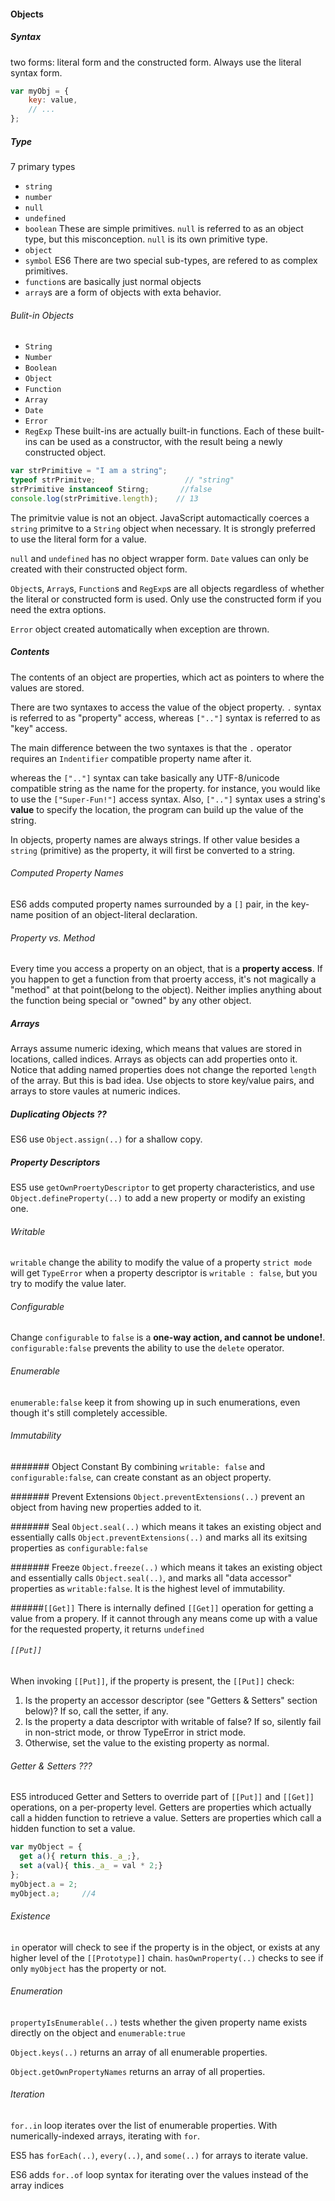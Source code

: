 #### Objects
##### Syntax
two forms: literal form and the constructed form. Always use the literal syntax form.
```javascript
var myObj = {
    key: value,
    // ...
};
```
##### Type
7 primary types
- `string`
- `number`
- `null`
- `undefined`
- `boolean`
These are simple primitives. `null` is referred to as an object type, but this misconception. `null` is its own primitive type.
- `object`
- `symbol` ES6
There are two special sub-types, are refered to as complex primitives.
- `function`s are basically just normal objects
- `array`s are a form of objects with exta behavior.
###### Bulit-in Objects
- `String`
- `Number`
- `Boolean`
- `Object`
- `Function`
- `Array`
- `Date`
- `Error`
- `RegExp`
These built-ins are actually built-in functions. Each of these built-ins can be used as a constructor, with the result being a newly constructed object.
```javascript
var strPrimitive = "I am a string";
typeof strPrimitve;                    // "string"
strPrimitive instanceof Stirng;       //false
console.log(strPrimitive.length);    // 13
```
The primitvie value is not an object. JavaScript automactically coerces a `string` primitve to a `String` object when necessary. 
It is strongly preferred to use the literal form for a value.

`null` and `undefined` has no object wrapper form. `Date` values can only be created with their constructed object form.

`Object`s, `Array`s, `Function`s and `RegExp`s are all objects regardless of whether the literal or constructed form is used.
Only use the constructed form if you need the extra options.

`Error` object created automatically when exception are thrown.

##### Contents
The contents of an object are properties, which act as pointers to where the values are stored.

There are two syntaxes to access the value of the object property.
`.` syntax is referred to as "property" access, whereas `[".."]` syntax is referred to as "key" access.

The main difference between the two syntaxes is that the `.` operator requires an `Indentifier` compatible property name after it.

whereas the `[".."]` syntax can take basically any UTF-8/unicode compatible string as the name for the property. for instance, you
would like to use the `["Super-Fun!"]` access syntax.
Also, `[".."]` syntax uses a string's **value** to specify the location, the program can build up the value of the string.

In objects, property names are always strings. If other value besides a `string` (primitive) as the property, it will first be converted to a string.

###### Computed Property Names
ES6 adds computed property names surrounded by a `[]` pair, in the key-name position of an object-literal declaration.

###### Property vs. Method
Every time you access a property on an object, that is a **property access**. If you happen to get a function from that proerty access, it's not magically a "method" at that point(belong to the object). Neither implies anything about the function being special or "owned" by any other object. 

##### Arrays
Arrays assume numeric idexing, which means that values are stored in locations, called indices.
Arrays as objects can add properties onto it. Notice that adding named properties does not change the reported `length` of the array. But this is bad idea. Use objects to store key/value pairs, and arrays to store vaules at numeric indices.

##### Duplicating Objects ??
ES6 use `Object.assign(..)` for a shallow copy.

##### Property Descriptors
ES5 use `getOwnProertyDescriptor` to get property characteristics, and use `Object.defineProperty(..)` to add a new property or modify an existing one.

###### Writable
`writable` change the ability to modify the value of a property
`strict mode` will get `TypeError` when a property descriptor is `writable : false`, but you try to modify the value later.

###### Configurable
Change `configurable` to `false` is a **one-way action, and cannot be undone!**. `configurable:false` prevents the ability to use the `delete` operator.

###### Enumerable
`enumerable:false` keep it from showing up in such enumerations, even though it's still completely accessible.

###### Immutability

####### Object Constant
By combining `writable: false` and `configurable:false`, can create constant as an object property.

####### Prevent Extensions
`Object.preventExtensions(..)` prevent an object from having new properties added to it.

####### Seal
`Object.seal(..)` which means it takes an existing object and essentially calls `Object.preventExtensions(..)` and marks all its exitsing properties as `configurable:false`

####### Freeze
`Object.freeze(..)` which means it takes an existing object and essentially calls `Object.seal(..)`, and marks all "data accessor" properties as `writable:false`. It is the highest level of immutability. 

######`[[Get]]`
There is internally defined `[[Get]]` operation for getting a value from a propery. If it cannot through any means come up with a value for the requested property, it returns `undefined`

###### `[[Put]]`
When invoking `[[Put]]`, if the property is present, the `[[Put]]` check:
 1. Is the property an accessor descriptor (see "Getters & Setters" section below)? If so, call the setter, if any.
 2. Is the property a data descriptor with writable of false? If so, silently fail in non-strict mode, or throw TypeError in strict mode.
 3. Otherwise, set the value to the existing property as normal.

###### Getter & Setters ???
ES5 introduced Getter and Setters to override part of `[[Put]]` and `[[Get]]` operations, on a per-property level. 
Getters are properties which actually call a hidden function to retrieve a value. Setters are properties which call a hidden function to set a value.
```javascript
var myObject = {
  get a(){ return this._a_;},
  set a(val){ this._a_ = val * 2;}
};
myObject.a = 2;
myObject.a;     //4
```

###### Existence
`in` operator will check to see if the property is in the object, or exists at any higher level of the `[[Prototype]]` chain. 
`hasOwnProperty(..)` checks to see if only `myObject` has the property or not.

###### Enumeration
`propertyIsEnumerable(..)` tests whether the given property name exists directly on the object and `enumerable:true`

`Object.keys(..)` returns an array of all enumerable properties.

`Object.getOwnPropertyNames` returns an array of all properties.

###### Iteration
`for..in` loop iterates over the list of enumerable properties. With numerically-indexed arrays, iterating with `for`.

ES5 has `forEach(..)`, `every(..)`, and `some(..)` for arrays to iterate value.

ES6 adds `for..of` loop syntax for iterating over the values instead of the array indices




































